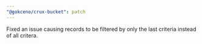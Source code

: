 ```yaml
---
"@gokceno/crux-bucket": patch
---
```


Fixed an issue causing records to be filtered by only the last criteria instead of all critera.

